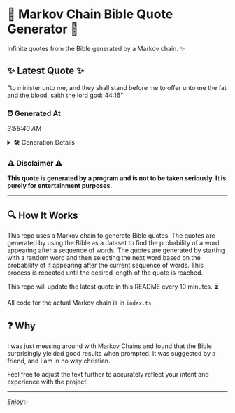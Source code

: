 # 📖 Markov Chain Bible Quote Generator 📖

Infinite quotes from the Bible generated by a Markov chain. ✨

## ✨ Latest Quote ✨
"to minister unto me, and they shall stand before me to offer unto me the fat and the blood, saith the lord god: 44:16"

### ⏰ Generated At
*3:56:40 AM*

<details>
    <summary>🛠️ Generation Details</summary>
    <p>
        <strong>🌱 Seed:</strong> to<br>
        <strong>🔄 Iterations:</strong> 23<br>
        <strong>📜 Context History:</strong><br>[ to ]: minister<br>[ to, minister ]: unto<br>[ to, minister, unto ]: me,<br>[ to, minister, unto, me, ]: and<br>[ to, minister, unto, me,, and ]: they<br>[ to, minister, unto, me,, and, they ]: shall<br>[ minister, unto, me,, and, they, shall ]: stand<br>[ unto, me,, and, they, shall, stand ]: before<br>[ me,, and, they, shall, stand, before ]: me<br>[ and, they, shall, stand, before, me ]: to<br>[ they, shall, stand, before, me, to ]: offer<br>[ shall, stand, before, me, to, offer ]: unto<br>[ stand, before, me, to, offer, unto ]: me<br>[ before, me, to, offer, unto, me ]: the<br>[ me, to, offer, unto, me, the ]: fat<br>[ to, offer, unto, me, the, fat ]: and<br>[ offer, unto, me, the, fat, and ]: the<br>[ unto, me, the, fat, and, the ]: blood,<br>[ me, the, fat, and, the, blood, ]: saith<br>[ the, fat, and, the, blood,, saith ]: the<br>[ fat, and, the, blood,, saith, the ]: lord<br>[ and, the, blood,, saith, the, lord ]: god:<br>[ the, blood,, saith, the, lord, god: ]: 44:16<br>
    </p>
</details>

### ⚠️ Disclaimer ⚠️
**This quote is generated by a program and is not to be taken seriously. It is purely for entertainment purposes.**

---

## 🔍 How It Works

This repo uses a Markov chain to generate Bible quotes. The quotes are generated by using the Bible as a dataset to find the probability of a word appearing after a sequence of words. The quotes are generated by starting with a random word and then selecting the next word based on the probability of it appearing after the current sequence of words. This process is repeated until the desired length of the quote is reached.

This repo will update the latest quote in this README every 10 minutes. ⏳

All code for the actual Markov chain is in `index.ts`.

## ❓ Why

I was just messing around with Markov Chains and found that the Bible surprisingly yielded good results when prompted. 
It was suggested by a friend, and I am in no way christian.

Feel free to adjust the text further to accurately reflect your intent and experience with the project!

---

*Enjoy*✨

